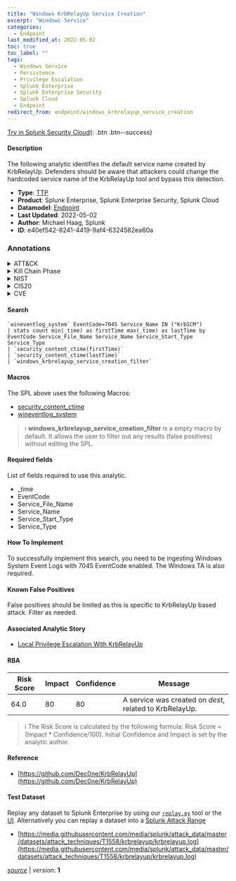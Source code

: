 ```yaml
---
title: "Windows KrbRelayUp Service Creation"
excerpt: "Windows Service"
categories:
  - Endpoint
last_modified_at: 2022-05-02
toc: true
toc_label: ""
tags:
  - Windows Service
  - Persistence
  - Privilege Escalation
  - Splunk Enterprise
  - Splunk Enterprise Security
  - Splunk Cloud
  - Endpoint
redirect_from: endpoint/windows_krbrelayup_service_creation
---
```




[Try in Splunk Security Cloud](https://www.splunk.com/en_us/cyber-security.html){: .btn .btn--success}

#### Description

The following analytic identifies the default service name created by KrbRelayUp. Defenders should be aware that attackers could change the hardcoded service name of the KrbRelayUp tool and bypass this detection.

- **Type**: [TTP](https://github.com/splunk/security_content/wiki/Detection-Analytic-Types)
- **Product**: Splunk Enterprise, Splunk Enterprise Security, Splunk Cloud
- **Datamodel**: [Endpoint](https://docs.splunk.com/Documentation/CIM/latest/User/Endpoint)
- **Last Updated**: 2022-05-02
- **Author**: Michael Haag, Splunk
- **ID**: e40ef542-8241-4419-9af4-6324582ea60a

### Annotations
<details>
  <summary>ATT&CK</summary>

<div markdown="1">

#### [ATT&CK](https://attack.mitre.org/)

| ID          | Technique   | Tactic         |
| ----------- | ----------- |--------------- |
| [T1543.003](https://attack.mitre.org/techniques/T1543/003/) | Windows Service | Persistence, Privilege Escalation |

</div>
</details>


<details>
  <summary>Kill Chain Phase</summary>

<div markdown="1">

* Exploitation


</div>
</details>


<details>
  <summary>NIST</summary>

<div markdown="1">

* DE.CM



</div>
</details>

<details>
  <summary>CIS20</summary>

<div markdown="1">

* CIS 3
* CIS 5
* CIS 16



</div>
</details>

<details>
  <summary>CVE</summary>

<div markdown="1">


</div>
</details>


#### Search

```
`wineventlog_system` EventCode=7045 Service_Name IN ("KrbSCM") 
| stats count min(_time) as firstTime max(_time) as lastTime by EventCode Service_File_Name Service_Name Service_Start_Type Service_Type 
| `security_content_ctime(firstTime)` 
| `security_content_ctime(lastTime)` 
| `windows_krbrelayup_service_creation_filter`
```

#### Macros
The SPL above uses the following Macros:
* [security_content_ctime](https://github.com/splunk/security_content/blob/develop/macros/security_content_ctime.yml)
* [wineventlog_system](https://github.com/splunk/security_content/blob/develop/macros/wineventlog_system.yml)

> :information_source:
> **windows_krbrelayup_service_creation_filter** is a empty macro by default. It allows the user to filter out any results (false positives) without editing the SPL.



#### Required fields
List of fields required to use this analytic.
* _time
* EventCode
* Service_File_Name
* Service_Name
* Service_Start_Type
* Service_Type



#### How To Implement
To successfully implement this search, you need to be ingesting Windows System Event Logs with 7045 EventCode enabled. The Windows TA is also required.
#### Known False Positives
False positives should be limited as this is specific to KrbRelayUp based attack. Filter as needed.

#### Associated Analytic Story
* [Local Privilege Escalation With KrbRelayUp](/stories/local_privilege_escalation_with_krbrelayup)




#### RBA

| Risk Score  | Impact      | Confidence   | Message      |
| ----------- | ----------- |--------------|--------------|
| 64.0 | 80 | 80 | A service was created on $dest$, related to KrbRelayUp. |


> :information_source:
> The Risk Score is calculated by the following formula: Risk Score = (Impact * Confidence/100). Initial Confidence and Impact is set by the analytic author.


#### Reference

* [https://github.com/Dec0ne/KrbRelayUp](https://github.com/Dec0ne/KrbRelayUp)



#### Test Dataset
Replay any dataset to Splunk Enterprise by using our [`replay.py`](https://github.com/splunk/attack_data#using-replaypy) tool or the [UI](https://github.com/splunk/attack_data#using-ui).
Alternatively you can replay a dataset into a [Splunk Attack Range](https://github.com/splunk/attack_range#replay-dumps-into-attack-range-splunk-server)

* [https://media.githubusercontent.com/media/splunk/attack_data/master/datasets/attack_techniques/T1558/krbrelayup/krbrelayup.log](https://media.githubusercontent.com/media/splunk/attack_data/master/datasets/attack_techniques/T1558/krbrelayup/krbrelayup.log)



[*source*](https://github.com/splunk/security_content/tree/develop/detections/endpoint/windows_krbrelayup_service_creation.yml) \| *version*: **1**
